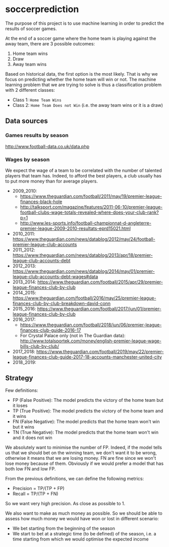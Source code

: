 # soccerprediction
The purpose of this project is to use machine learning in order to predict the results of soccer games.

At the end of a soccer game where the home team is playing against the away team, there are 3 possible outcomes:
1. Home team wins
2. Draw
3. Away team wins

Based on historical data, the first option is the most likely. That is why we focus on predicting whether the home team will win or not.
The machine learning problem that we are trying to solve is thus a classification problem with 2 different classes:
* Class 1: `Home Team Wins`
* Class 2: `Home Team Does not Win` (i.e. the away team wins or it is a draw)

## Data sources
### Games results by season
http://www.football-data.co.uk/data.php

### Wages by season
We expect the wage of a team to be correlated with the number of talented players that team has.
Indeed, to afford the best players, a club usually has to put more money than for average players.

* 2009_2010: 
    * https://www.theguardian.com/football/2011/may/19/premier-league-finances-black-hole
    * http://talksport.com/magazine/features/2011-06-10/premier-league-football-clubs-wage-totals-revealed-where-does-your-club-rank?p=1
    * http://www.les-sports.info/football-championnat-d-angleterre-premier-league-2009-2010-resultats-eprd15021.html
* 2010_2011: https://www.theguardian.com/news/datablog/2012/may/24/football-premier-league-club-accounts
* 2011_2012: https://www.theguardian.com/news/datablog/2013/apr/18/premier-league-club-accounts-debt
* 2012_2013: https://www.theguardian.com/news/datablog/2014/may/01/premier-league-club-accounts-debt-wages#data
* 2013_2014: https://www.theguardian.com/football/2015/apr/29/premier-league-finances-club-by-club
* 2014_2015: https://www.theguardian.com/football/2016/may/25/premier-league-finances-club-by-club-breakdown-david-conn
* 2015_2016: https://www.theguardian.com/football/2017/jun/01/premier-league-finances-club-by-club
* 2016_2017: 
    * https://www.theguardian.com/football/2018/jun/06/premier-league-finances-club-guide-2016-17
    * For Crystal Palace only (not in The Guardian data): http://www.totalsportek.com/money/english-premier-league-wage-bills-club-by-club/
* 2017_2018: https://www.theguardian.com/football/2019/may/22/premier-league-finances-club-guide-2017-18-accounts-manchester-united-city
* 2018_2019: 

###

## Strategy

Few definitions:
* FP (False Positive): The model predicts the victory of the home team but it loses
* TP (True Positive): The model predicts the victory of the home team and it wins
* FN (False Negative): The model predicts that the home team won't win but it wins
* TN (True Negative): The model predicts that the home team won't win and it does not win

We absolutely want to minimise the number of FP. Indeed, if the model tells us that we should bet on the
winning team, we don't want it to be wrong, otherwise it means that we are losing money. 
FN are fine since we won't lose money because of them. Obviously if we would prefer a model that has
both low FN and low FP.

From the previous definitions, we can define the following metrics:
* Precision = TP/(TP + FP)
* Recall = TP/(TP + FN)

So we want very high precision. As close as possible to 1.

We also want to make as much money as possible. So we should be able to assess how much money 
we would have won or lost in different scenario:
* We bet starting from the beginning of the season
* We start to bet at a strategic time (to be defined) of the season, i.e. a time starting from which
we would optimise the expected income





